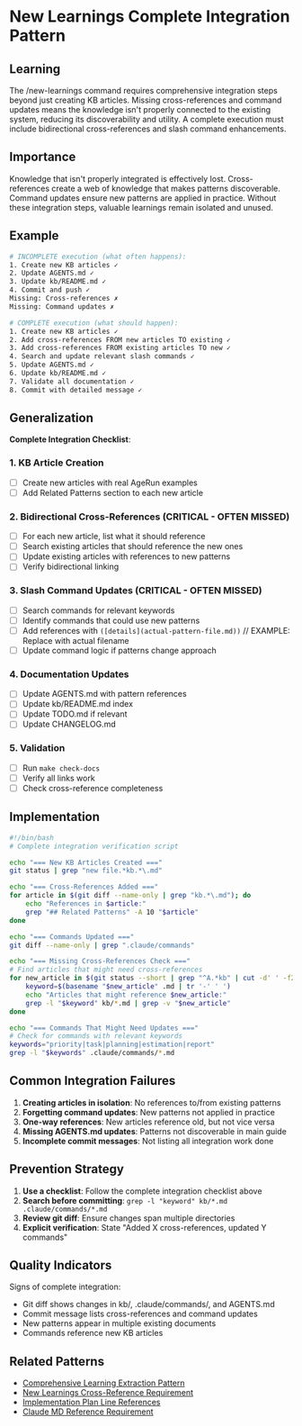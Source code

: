 # New Learnings Complete Integration Pattern

## Learning
The /new-learnings command requires comprehensive integration steps beyond just creating KB articles. Missing cross-references and command updates means the knowledge isn't properly connected to the existing system, reducing its discoverability and utility. A complete execution must include bidirectional cross-references and slash command enhancements.

## Importance
Knowledge that isn't properly integrated is effectively lost. Cross-references create a web of knowledge that makes patterns discoverable. Command updates ensure new patterns are applied in practice. Without these integration steps, valuable learnings remain isolated and unused.

## Example
```bash
# INCOMPLETE execution (what often happens):
1. Create new KB articles ✓
2. Update AGENTS.md ✓
3. Update kb/README.md ✓
4. Commit and push ✓
Missing: Cross-references ✗
Missing: Command updates ✗

# COMPLETE execution (what should happen):
1. Create new KB articles ✓
2. Add cross-references FROM new articles TO existing ✓
3. Add cross-references FROM existing articles TO new ✓
4. Search and update relevant slash commands ✓
5. Update AGENTS.md ✓
6. Update kb/README.md ✓
7. Validate all documentation ✓
8. Commit with detailed message ✓
```

## Generalization
**Complete Integration Checklist**:

### 1. KB Article Creation
- [ ] Create new articles with real AgeRun examples
- [ ] Add Related Patterns section to each new article

### 2. Bidirectional Cross-References (CRITICAL - OFTEN MISSED)
- [ ] For each new article, list what it should reference
- [ ] Search existing articles that should reference the new ones
- [ ] Update existing articles with references to new patterns
- [ ] Verify bidirectional linking

### 3. Slash Command Updates (CRITICAL - OFTEN MISSED)
- [ ] Search commands for relevant keywords
- [ ] Identify commands that could use new patterns
- [ ] Add references with `([details](actual-pattern-file.md))` // EXAMPLE: Replace with actual filename
- [ ] Update command logic if patterns change approach

### 4. Documentation Updates
- [ ] Update AGENTS.md with pattern references
- [ ] Update kb/README.md index
- [ ] Update TODO.md if relevant
- [ ] Update CHANGELOG.md

### 5. Validation
- [ ] Run `make check-docs`
- [ ] Verify all links work
- [ ] Check cross-reference completeness

## Implementation
```bash
#!/bin/bash
# Complete integration verification script

echo "=== New KB Articles Created ==="
git status | grep "new file.*kb.*\.md"

echo "=== Cross-References Added ==="
for article in $(git diff --name-only | grep "kb.*\.md"); do
    echo "References in $article:"
    grep "## Related Patterns" -A 10 "$article"
done

echo "=== Commands Updated ==="
git diff --name-only | grep ".claude/commands"

echo "=== Missing Cross-References Check ==="
# Find articles that might need cross-references
for new_article in $(git status --short | grep "^A.*kb" | cut -d' ' -f2); do
    keyword=$(basename "$new_article" .md | tr '-' ' ')
    echo "Articles that might reference $new_article:"
    grep -l "$keyword" kb/*.md | grep -v "$new_article"
done

echo "=== Commands That Might Need Updates ==="
# Check for commands with relevant keywords
keywords="priority|task|planning|estimation|report"
grep -l "$keywords" .claude/commands/*.md
```

## Common Integration Failures
1. **Creating articles in isolation**: No references to/from existing patterns
2. **Forgetting command updates**: New patterns not applied in practice
3. **One-way references**: New articles reference old, but not vice versa
4. **Missing AGENTS.md updates**: Patterns not discoverable in main guide
5. **Incomplete commit messages**: Not listing all integration work done

## Prevention Strategy
1. **Use a checklist**: Follow the complete integration checklist above
2. **Search before committing**: `grep -l "keyword" kb/*.md .claude/commands/*.md`
3. **Review git diff**: Ensure changes span multiple directories
4. **Explicit verification**: State "Added X cross-references, updated Y commands"

## Quality Indicators
Signs of complete integration:
- Git diff shows changes in kb/, .claude/commands/, and AGENTS.md
- Commit message lists cross-references and command updates
- New patterns appear in multiple existing documents
- Commands reference new KB articles

## Related Patterns
- [Comprehensive Learning Extraction Pattern](comprehensive-learning-extraction-pattern.md)
- [New Learnings Cross-Reference Requirement](new-learnings-cross-reference-requirement.md)
- [Implementation Plan Line References](implementation-plan-line-references.md)
- [Claude MD Reference Requirement](claude-md-reference-requirement.md)